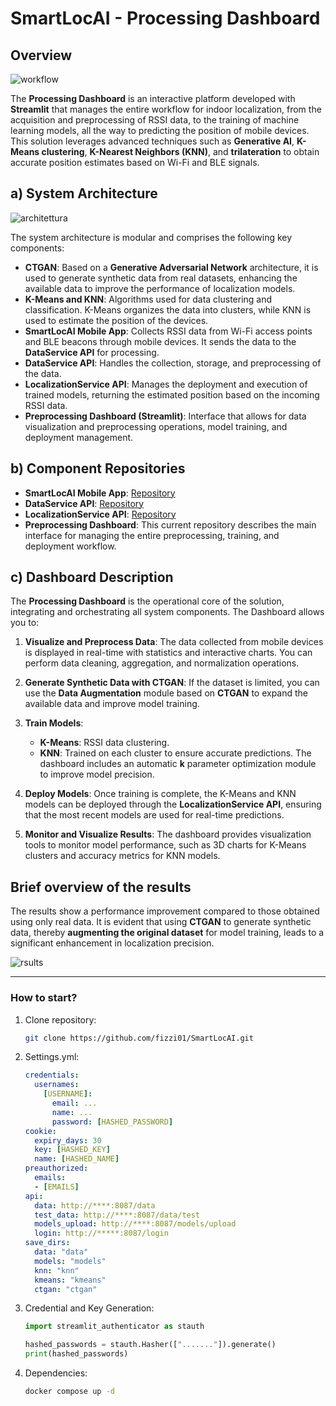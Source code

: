 # SmartLocAI - Processing Dashboard

## Overview

![workflow](https://drive.google.com/uc?export=view&id=1X_hAKv6Gfx64jVT-aF3GQcP7hRWn_DOr)

The **Processing Dashboard** is an interactive platform developed with **Streamlit** that manages the entire workflow for indoor localization, from the acquisition and preprocessing of RSSI data, to the training of machine learning models, all the way to predicting the position of mobile devices. This solution leverages advanced techniques such as **Generative AI**, **K-Means clustering**, **K-Nearest Neighbors (KNN)**, and **trilateration** to obtain accurate position estimates based on Wi-Fi and BLE signals.

## a) System Architecture

![architettura](https://drive.google.com/uc?export=view&id=13Cb9Iq9cTK-zhTe3yJ_fPGRLT2n5gV35)

The system architecture is modular and comprises the following key components:

- **CTGAN**: Based on a **Generative Adversarial Network** architecture, it is used to generate synthetic data from real datasets, enhancing the available data to improve the performance of localization models.
- **K-Means and KNN**: Algorithms used for data clustering and classification. K-Means organizes the data into clusters, while KNN is used to estimate the position of the devices.
- **SmartLocAI Mobile App**: Collects RSSI data from Wi-Fi access points and BLE beacons through mobile devices. It sends the data to the **DataService API** for processing.
- **DataService API**: Handles the collection, storage, and preprocessing of the data.
- **LocalizationService API**: Manages the deployment and execution of trained models, returning the estimated position based on the incoming RSSI data.
- **Preprocessing Dashboard (Streamlit)**: Interface that allows for data visualization and preprocessing operations, model training, and deployment management.

## b) Component Repositories

- **SmartLocAI Mobile App**: [Repository](https://github.com/UniSalento-IDALab-IoTCourse-2023-2024/wot-project-2023-2024-SmartLocAI_APP-IzziBarone.git)
- **DataService API**: [Repository](https://github.com/UniSalento-IDALab-IoTCourse-2023-2024/wot-project-2023-2024-DataService-IzziBarone.git)
- **LocalizationService API**: [Repository](https://github.com/UniSalento-IDALab-IoTCourse-2023-2024/wot-project-2023-2024-LocalizationService-IzziBarone)
- **Preprocessing Dashboard**: This current repository describes the main interface for managing the entire preprocessing, training, and deployment workflow.

## c) Dashboard Description

The **Processing Dashboard** is the operational core of the solution, integrating and orchestrating all system components. The Dashboard allows you to:

1. **Visualize and Preprocess Data**: The data collected from mobile devices is displayed in real-time with statistics and interactive charts. You can perform data cleaning, aggregation, and normalization operations.
   
2. **Generate Synthetic Data with CTGAN**: If the dataset is limited, you can use the **Data Augmentation** module based on **CTGAN** to expand the available data and improve model training.

3. **Train Models**:
   - **K-Means**: RSSI data clustering.
   - **KNN**: Trained on each cluster to ensure accurate predictions. The dashboard includes an automatic **k** parameter optimization module to improve model precision.

4. **Deploy Models**: Once training is complete, the K-Means and KNN models can be deployed through the **LocalizationService API**, ensuring that the most recent models are used for real-time predictions.

5. **Monitor and Visualize Results**: The dashboard provides visualization tools to monitor model performance, such as 3D charts for K-Means clusters and accuracy metrics for KNN models.

## Brief overview of the results
The results show a performance improvement compared to those obtained using only real data. It is evident that using **CTGAN** to generate synthetic data, thereby **augmenting the original dataset** for model training, leads to a significant enhancement in localization precision.

![rsults](https://drive.google.com/uc?export=view&id=1DRuEq8EpWZz7_K3JMrONWZT5BHDIWg9_)

---

### How to start?

1. Clone repository:
   ```bash
   git clone https://github.com/fizzi01/SmartLocAI.git
   ```

2. Settings.yml:
   ```yml
   credentials:
     usernames:
       [USERNAME]:
         email: ...
         name: ...
         password: [HASHED_PASSWORD]
   cookie:
     expiry_days: 30
     key: [HASHED_KEY]
     name: [HASHED_NAME]
   preauthorized:
     emails:
     - [EMAILS]
   api:
     data: http://****:8087/data
     test_data: http://****:8087/data/test
     models_upload: http://****:8087/models/upload
     login: http://*****:8087/login
   save_dirs:
     data: "data"
     models: "models"
     knn: "knn"
     kmeans: "kmeans"
     ctgan: "ctgan"
   ```
3. Credential and Key Generation:
   ```python
   import streamlit_authenticator as stauth

   hashed_passwords = stauth.Hasher(["......."]).generate()
   print(hashed_passwords)
   ```

5. Dependencies:
   ```bash
   docker compose up -d
   ```
